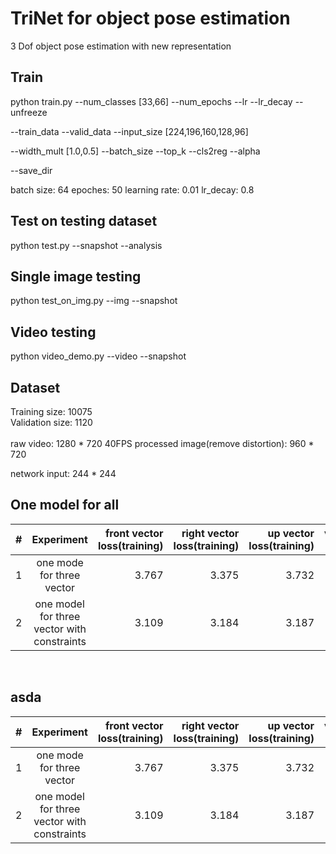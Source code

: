 # TriNet for object pose estimation
3 Dof object pose estimation with new representation

## Train

python train.py  --num_classes [33,66] --num_epochs --lr --lr_decay --unfreeze 

--train_data --valid_data --input_size [224,196,160,128,96] 

--width_mult [1.0,0.5] --batch_size --top_k --cls2reg --alpha

--save_dir

batch size: 64
epoches: 50
learning rate: 0.01
lr_decay: 0.8

## Test on testing dataset

python test.py --snapshot --analysis

## Single image testing

python test_on_img.py --img --snapshot

## Video testing

python video_demo.py --video --snapshot


## Dataset
Training size: 10075 <br>
Validation size: 1120 <br>
<br>
raw video: 1280 * 720    40FPS
processed image(remove distortion): 960 * 720

network input: 244 * 244

## One model for all
|#|Experiment|front vector loss(training)|right vector loss(training)|up vector loss(training)|validation loss|
| :--- | :----: | ----: |----: |----: |----: |
|1|one mode for three vector|3.767|3.375|3.732|11.195|
|2|one model for three vector with constraints|3.109|3.184|3.187|11.233|

<br>

## asda
|#|Experiment|front vector loss(training)|right vector loss(training)|up vector loss(training)|validation loss|
| :--- | :----: | ----: |----: |----: |----: |
|1|one mode for three vector|3.767|3.375|3.732|11.195|
|2|one model for three vector with constraints|3.109|3.184|3.187|11.233|


